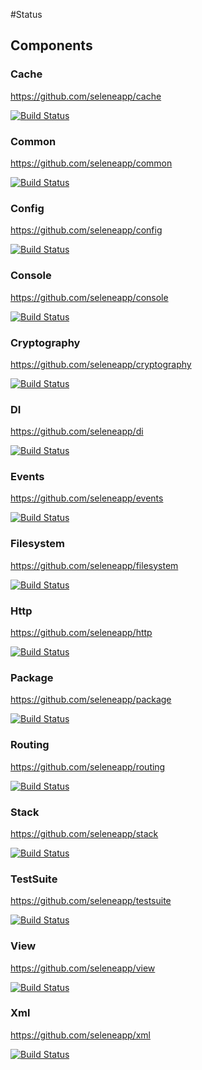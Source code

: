 #Status

## Components

### Cache
https://github.com/seleneapp/cache

[![Build Status](https://api.travis-ci.org/seleneapp/cache.png?branch=development)](https://travis-ci.org/seleneapp/cache)

### Common
https://github.com/seleneapp/common

[![Build Status](https://api.travis-ci.org/seleneapp/common.png?branch=development)](https://travis-ci.org/seleneapp/common)

### Config 
https://github.com/seleneapp/config

[![Build Status](https://api.travis-ci.org/seleneapp/config.png?branch=development)](https://travis-ci.org/seleneapp/config)

### Console 
https://github.com/seleneapp/console

[![Build Status](https://api.travis-ci.org/seleneapp/console.png?branch=development)](https://travis-ci.org/seleneapp/console)

### Cryptography 
https://github.com/seleneapp/cryptography

[![Build Status](https://api.travis-ci.org/seleneapp/cryptography.png?branch=development)](https://travis-ci.org/seleneapp/cryptography)

### DI 
https://github.com/seleneapp/di

[![Build Status](https://api.travis-ci.org/seleneapp/di.png?branch=development)](https://travis-ci.org/seleneapp/di)

### Events
https://github.com/seleneapp/events

[![Build Status](https://api.travis-ci.org/seleneapp/events.png?branch=development)](https://travis-ci.org/seleneapp/events)

### Filesystem 
https://github.com/seleneapp/filesystem

[![Build Status](https://api.travis-ci.org/seleneapp/filesystem.png?branch=development)](https://travis-ci.org/seleneapp/filesystem)

### Http 
https://github.com/seleneapp/http

[![Build Status](https://api.travis-ci.org/seleneapp/http.png?branch=development)](https://travis-ci.org/seleneapp/http)

### Package 
https://github.com/seleneapp/package

[![Build Status](https://api.travis-ci.org/seleneapp/package.png?branch=development)](https://travis-ci.org/seleneapp/package)

### Routing 
https://github.com/seleneapp/routing

[![Build Status](https://api.travis-ci.org/seleneapp/routing.png?branch=development)](https://travis-ci.org/seleneapp/routing)

### Stack 
https://github.com/seleneapp/stack

[![Build Status](https://api.travis-ci.org/seleneapp/stack.png?branch=development)](https://travis-ci.org/seleneapp/stack)

### TestSuite 
https://github.com/seleneapp/testsuite

[![Build Status](https://api.travis-ci.org/seleneapp/testsuite.png?branch=development)](https://travis-ci.org/seleneapp/tessuite)

### View 
https://github.com/seleneapp/view

[![Build Status](https://api.travis-ci.org/seleneapp/view.png?branch=development)](https://travis-ci.org/seleneapp/view)

### Xml 
https://github.com/seleneapp/xml

[![Build Status](https://api.travis-ci.org/seleneapp/xml.png?branch=development)](https://travis-ci.org/seleneapp/xml)
